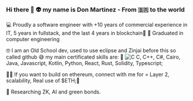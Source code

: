 ### Hi there 👋 👽 my name is Don Martinez - From 🇧🇷 to the world ###
💻 Proudly a software engineer with +10 years of commercial experience in IT, 5 years in fullstack, and the last 4 years in blockchain🚀
📘 Graduated in computer engineering

🤓 I am an Old School dev, used to use eclipse and Zinjai before this so called github 😅 my main certificated skills are:
🔭 ![C](https://img.shields.io/badge/C-C++-Cairo-Java-Javascript-Kotlin-000000?style=for-the-badge&logo=GitHub&logoColor=white) C, C++, C#, Cairo, Java, Javascript, Kotlin, Python, React, Rust, Solidity, Typescript;

🧙‍♂️ If you want to build on ethereum, connect with me for = Layer 2, scalability, Real use of $ETH;🔷

💬 Researching ZK, AI and green bonds.
